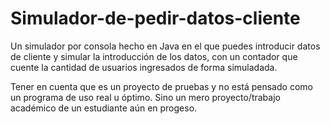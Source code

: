 # Simulador-de-pedir-datos-cliente
Un simulador por consola hecho en Java en el que puedes introducir datos de cliente y simular la introducción de los datos, con un contador que cuente la cantidad de usuarios ingresados de forma simuladada.

Tener en cuenta que es un proyecto de pruebas y no está pensado como un programa de uso real u óptimo. Sino un mero proyecto/trabajo académico de un estudiante aún en progeso.
